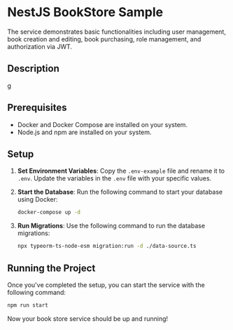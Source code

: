 # NestJS BookStore Sample

The service demonstrates basic functionalities including user management, book creation and editing, book purchasing, role management, and authorization via JWT.

## Description

g
## Prerequisites

- Docker and Docker Compose are installed on your system.
- Node.js and npm are installed on your system.

## Setup

1. **Set Environment Variables**: Copy the `.env-example` file and rename it to `.env`. Update the variables in the `.env` file with your specific values.

2. **Start the Database**: Run the following command to start your database using Docker:

    ```bash
    docker-compose up -d
    ```

3. **Run Migrations**: Use the following command to run the database migrations:

    ```bash
    npx typeorm-ts-node-esm migration:run -d ./data-source.ts
    ```

## Running the Project

Once you've completed the setup, you can start the service with the following command:

```bash
npm run start
```

Now your book store service should be up and running!